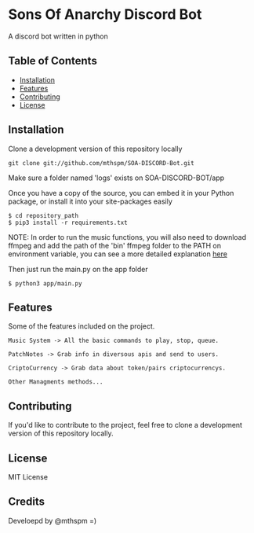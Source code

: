 # Sons Of Anarchy Discord Bot

A discord bot written in python

## Table of Contents

- [Installation](#installation)
- [Features](#features)
- [Contributing](#contributing)
- [License](#license)

## Installation

Clone a development version of this repository locally

    git clone git://github.com/mthspm/SOA-DISCORD-Bot.git
    
    
Make sure a folder named 'logs' exists on SOA-DISCORD-BOT/app


Once you have a copy of the source, you can embed it in your Python package,
or install it into your site-packages easily

    $ cd repository_path
    $ pip3 install -r requirements.txt


NOTE: In order to run the music functions, you will also need to download ffmpeg and
add the path of the 'bin' ffmpeg folder to the PATH on environment variable,
you can see a more detailed explanation [here](https://www.editframe.com/guides/how-to-install-and-start-using-ffmpeg-in-under-10-minutes)

Then just run the main.py on the app folder

    $ python3 app/main.py



## Features

Some of the features included on the project.

    Music System -> All the basic commands to play, stop, queue.
    
    PatchNotes -> Grab info in diversous apis and send to users.
    
    CriptoCurrency -> Grab data about token/pairs criptocurrencys.

    Other Managments methods...

## Contributing

If you'd like to contribute to the project, feel free to clone
a development version of this repository locally.

## License

MIT License

## Credits

Develoepd by @mthspm =)
